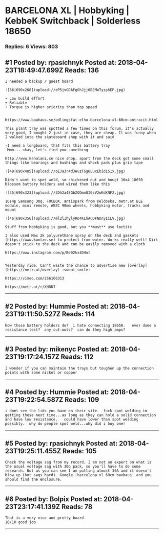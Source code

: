 # BARCELONA XL &#124; Hobbyking &#124; KebbeK Switchback &#124; Solderless 18650

### Replies: 6 Views: 803

## \#1 Posted by: rpasichnyk Posted at: 2018-04-23T18:49:47.699Z Reads: 136

```
I needed a backup / guest board

![36|690x268](upload://eP5jvCDAFgOhJjj0BEMoTysp6EP.jpg)

+ Low build effort
+ Reliable
+ Torque is higher priority than top speed


https://www.bauhaus.se/odlingsfat-elho-barcelona-xl-60cm-antracit.html

This plant tray was spotted a few times on this forum, it's actually very good, I bought 2 just in case, they are cheap. It was funny when I walked into the skateboard shop with it and said

-I need a longboard, that fits this battery tray
-Mmm... okay, let's find you something

http://www.kahalani.se nice shop, apart from the deck got some small things like bearings and bushings and shock pads plus grip tape

![49|690x405](upload://oEJa3r4dJWuzT6g6LuxEbid151x.jpg)

Didn't want to spot weld, so chickened out and bougt 10x4 18650 blossom battery holders and wired them like this

![35|690x323](upload://3Dh2a4EGbZODmm8I6zV2wKdKNF2.jpg)

10s4p Samsung 30q, FOCBOX, antispark from @eldoska, metr.at BLE module, mini remote, ABEC 90mm wheels, hobbyking motor, trucks and mount

![46|690x356](upload://ml2lIhylyRD4KLhAuDFNDny1iLV.jpg)

Stuff from hobbyking is good, but you **must** use loctite

I also used Max 2k polyurethane spray on the deck and gaskets (https://www.kuntze.se) to protect from water. Works really well! Dirt doesn't stick to the deck and can be easily removed with a cloth

https://www.instagram.com/p/Be02kx4DHot


Yesterday ride. Can't waste the chance to advertise new [overlay](https://metr.at/overlay) :sweat_smile:

https://vimeo.com/266166313

https://metr.at/r/XN8DI
```

---
## \#2 Posted by: Hummie Posted at: 2018-04-23T19:11:50.527Z Reads: 114

```
how those battery holders do?  i hate connecting 18650.   ever done a resistance test?  any cut-outs?  can do they high amps?
```

---
## \#3 Posted by: mikenyc Posted at: 2018-04-23T19:17:24.157Z Reads: 112

```
I wonder if you can maintain the trays but toughen up the connection points with some nickel or copper
```

---
## \#4 Posted by: Hummie Posted at: 2018-04-23T19:22:54.587Z Reads: 109

```
i dont see the lids you have on their site.  fuck spot welding im getting these next time...as long as they can hold a solid connection and have low resistance.   could have lower than spot welding possibly.  why do people spot weld...why did i buy one!
```

---
## \#5 Posted by: rpasichnyk Posted at: 2018-04-23T19:25:11.455Z Reads: 105

```
Check the voltage sag from my record. I am not an expert on what is the usual voltage sag with 30q pack, so you'll have to do some research. But as you can see I am pulling almost 30A and it doesn't blow up (but sags hard). Google 'barcelona xl 60cm bauhaus' and you should find the enclosure.
```

---
## \#6 Posted by: Bolpix Posted at: 2018-04-23T23:17:41.139Z Reads: 78

```
That is a very nice and pretty board
10/10 good job
```

---
